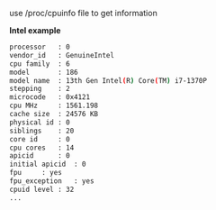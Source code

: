 
use  /proc/cpuinfo file to get information

**Intel example**
```bash
processor	: 0
vendor_id	: GenuineIntel
cpu family	: 6
model		: 186
model name	: 13th Gen Intel(R) Core(TM) i7-1370P
stepping	: 2
microcode	: 0x4121
cpu MHz		: 1561.198
cache size	: 24576 KB
physical id	: 0
siblings	: 20
core id		: 0
cpu cores	: 14
apicid		: 0
initial apicid	: 0
fpu		: yes
fpu_exception	: yes
cpuid level	: 32
...
```